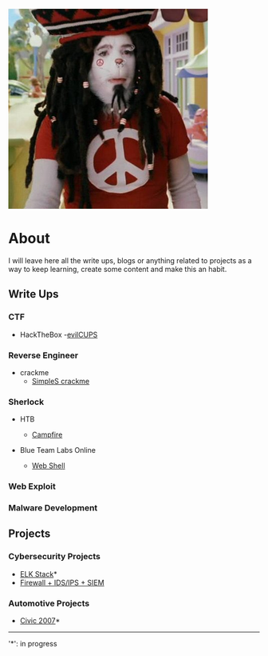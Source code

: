 ![Logo](./img/thecat.jpg)

# About 

I will leave here all the write ups, blogs or anything related to projects as a way to keep learning, create some content and make this an habit.

## Write Ups

### CTF
- HackTheBox
  -[evilCUPS](CTF/HTB/evilCUPS/evilCUPS.html)
### Reverse Engineer
- crackme
  - [SimpleS crackme](RI/SimpleS%20crackmesde/SimpleS.html)

### Sherlock
- HTB
  - [Campfire](Sherlock/Campfire/campfire.html)  

- Blue Team Labs Online
  - [Web Shell](Sherlock/WebShell/WebShell.html)

### Web Exploit

### Malware Development

## Projects

### Cybersecurity Projects
- [ELK Stack](Cybersecurity%20Projects/ELK%20Stack/ELKstack.html)*
- [Firewall + IDS/IPS + SIEM](Cybersecurity%20Projects/IDS-IPS-Firewall/fw.html)

### Automotive Projects
- [Civic 2007](Automotive%20Projects/Civic07/civic07.md)*



***********

'*': in progress